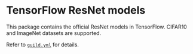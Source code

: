 # TensorFlow ResNet models

This package contains the official ResNet models in
TensorFlow. CIFAR10 and ImageNet datasets are supported.

Refer to [`guild.yml`](guild.yml) for details.
